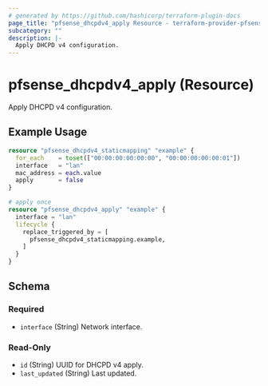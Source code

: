 ```yaml
---
# generated by https://github.com/hashicorp/terraform-plugin-docs
page_title: "pfsense_dhcpdv4_apply Resource - terraform-provider-pfsense"
subcategory: ""
description: |-
  Apply DHCPD v4 configuration.
---
```


# pfsense_dhcpdv4_apply (Resource)

Apply DHCPD v4 configuration.

## Example Usage

```terraform
resource "pfsense_dhcpdv4_staticmapping" "example" {
  for_each    = toset(["00:00:00:00:00:00", "00:00:00:00:00:01"])
  interface   = "lan"
  mac_address = each.value
  apply       = false
}

# apply once
resource "pfsense_dhcpdv4_apply" "example" {
  interface = "lan"
  lifecycle {
    replace_triggered_by = [
      pfsense_dhcpdv4_staticmapping.example,
    ]
  }
}
```

<!-- schema generated by tfplugindocs -->
## Schema

### Required

- `interface` (String) Network interface.

### Read-Only

- `id` (String) UUID for DHCPD v4 apply.
- `last_updated` (String) Last updated.
